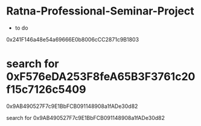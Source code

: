 # Ratna-Professional-Seminar-Project

*  to do

0x241F146a48e54a69666E0b8006cCC2871c9B1803

search for
0xF576eDA253F8feA65B3F3761c20f15c7126c5409
================================================
0x9AB490527F7c9E1BbFCB091148908a1fADe30d82

search for 
0x9AB490527F7c9E1BbFCB091148908a1fADe30d82
